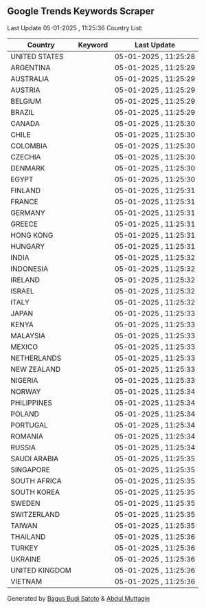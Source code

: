 
## Google Trends Keywords Scraper

Last Update 05-01-2025 , 11:25:36
Country List:

| Country | Keyword | Last Update |
| --- | --- | --- |
| UNITED STATES |  | 05-01-2025 , 11:25:28 |
| ARGENTINA |  | 05-01-2025 , 11:25:29 |
| AUSTRALIA |  | 05-01-2025 , 11:25:29 |
| AUSTRIA |  | 05-01-2025 , 11:25:29 |
| BELGIUM |  | 05-01-2025 , 11:25:29 |
| BRAZIL |  | 05-01-2025 , 11:25:29 |
| CANADA |  | 05-01-2025 , 11:25:30 |
| CHILE |  | 05-01-2025 , 11:25:30 |
| COLOMBIA |  | 05-01-2025 , 11:25:30 |
| CZECHIA |  | 05-01-2025 , 11:25:30 |
| DENMARK |  | 05-01-2025 , 11:25:30 |
| EGYPT |  | 05-01-2025 , 11:25:30 |
| FINLAND |  | 05-01-2025 , 11:25:31 |
| FRANCE |  | 05-01-2025 , 11:25:31 |
| GERMANY |  | 05-01-2025 , 11:25:31 |
| GREECE |  | 05-01-2025 , 11:25:31 |
| HONG KONG |  | 05-01-2025 , 11:25:31 |
| HUNGARY |  | 05-01-2025 , 11:25:31 |
| INDIA |  | 05-01-2025 , 11:25:32 |
| INDONESIA |  | 05-01-2025 , 11:25:32 |
| IRELAND |  | 05-01-2025 , 11:25:32 |
| ISRAEL |  | 05-01-2025 , 11:25:32 |
| ITALY |  | 05-01-2025 , 11:25:32 |
| JAPAN |  | 05-01-2025 , 11:25:33 |
| KENYA |  | 05-01-2025 , 11:25:33 |
| MALAYSIA |  | 05-01-2025 , 11:25:33 |
| MEXICO |  | 05-01-2025 , 11:25:33 |
| NETHERLANDS |  | 05-01-2025 , 11:25:33 |
| NEW ZEALAND |  | 05-01-2025 , 11:25:33 |
| NIGERIA |  | 05-01-2025 , 11:25:33 |
| NORWAY |  | 05-01-2025 , 11:25:34 |
| PHILIPPINES |  | 05-01-2025 , 11:25:34 |
| POLAND |  | 05-01-2025 , 11:25:34 |
| PORTUGAL |  | 05-01-2025 , 11:25:34 |
| ROMANIA |  | 05-01-2025 , 11:25:34 |
| RUSSIA |  | 05-01-2025 , 11:25:34 |
| SAUDI ARABIA |  | 05-01-2025 , 11:25:35 |
| SINGAPORE |  | 05-01-2025 , 11:25:35 |
| SOUTH AFRICA |  | 05-01-2025 , 11:25:35 |
| SOUTH KOREA |  | 05-01-2025 , 11:25:35 |
| SWEDEN |  | 05-01-2025 , 11:25:35 |
| SWITZERLAND |  | 05-01-2025 , 11:25:35 |
| TAIWAN |  | 05-01-2025 , 11:25:35 |
| THAILAND |  | 05-01-2025 , 11:25:36 |
| TURKEY |  | 05-01-2025 , 11:25:36 |
| UKRAINE |  | 05-01-2025 , 11:25:36 |
| UNITED KINGDOM |  | 05-01-2025 , 11:25:36 |
| VIETNAM |  | 05-01-2025 , 11:25:36 |

Generated by [Bagus Budi Satoto](https://github.com/bagussatoto/) & [Abdul Muttaqin](https://github.com/fdciabdul/)
